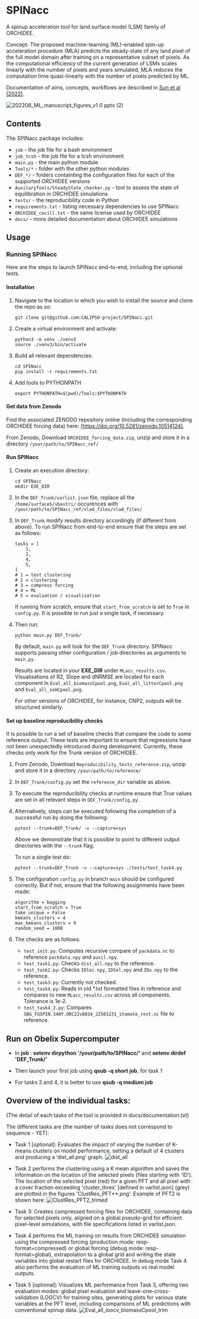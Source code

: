 # SPINacc
A spinup acceleration tool for land surface model (LSM) family of ORCHIDEE.

Concept: The proposed machine-learning (ML)-enabled spin-up acceleration procedure (MLA) predicts the steady-state of any land pixel of the full model domain after training on a representative subset of pixels. As the computational efficiency of the current generation of LSMs scales linearly with the number of pixels and years simulated, MLA reduces the computation time quasi-linearly with the number of pixels predicted by ML.

Documentation of aims, concepts, workflows are described in [Sun et al (2022)](https://onlinelibrary.wiley.com/doi/full/10.1111/gcb.16623).

![202208_ML_manuscript_figures_v1 0 pptx (2)](https://user-images.githubusercontent.com/79981678/209093236-1601237a-7959-42b6-b6f1-306be1bc0b44.png)

## Contents
The SPINacc package includes:
* `job` - the job file for a bash environment
* `job_tcsh` - the job file for a tcsh environment
* `main.py` - the main python module
* `Tools/*` - folder with the other python modules
* `DEF_*/`  - folders containting the configuration files for each of the supported ORCHIDEE versions
* `AuxilaryTools/SteadyState_checker.py` - tool to assess the state of equilibration in ORCHIDEE simulations
* `tests/` - the reproducibility code in Python
* `requirements.txt` - listing necessary dependencies to use SPINacc
* `ORCHIDEE_cecill.txt` - the same license used by ORCHIDEE
* `docs/` - more detailed documentation about ORCHIDEE simulations

## Usage
### Running SPINacc
Here are the steps to launch SPINacc end-to-end, including the optional tests.

#### Installation

1. Navigate to the location in which you wish to install the source and clone the repo as so:
    ```
    git clone git@github.com:CALIPSO-project/SPINacc.git
    ```
2. Create a virtual environment and activate:
    ```
    python3 -m venv ./venv3
    source ./venv3/bin/activate
    ```
3. Build all relevant dependencies:
    ```
    cd SPINacc
    pip install -r requirements.txt
    ```
4. Add tools to PYTHONPATH
    ```
    export PYTHONPATH=$(pwd)/Tools:$PYTHONPATH
    ```

#### Get data from Zenodo

Find the associated ZENODO repository online (including the corresponding ORCHIDEE forcing data) here: [https://doi.org/10.5281/zenodo.10514124].

From Zenodo, Download `ORCHIDEE_forcing_data.zip`, unzip and store it in a directory `/your/path/to/SPINacc_ref/`

#### Run SPINacc

1. Create an execution directory:
    ```
    cd SPINacc
    mkdir EXE_DIR
    ```
2. In the `DEF_Trunk/varlist.json` file, replace all the `/home/surface5/vbastri/` occurences with `/your/path/to/SPINacc_ref/vlad_files/vlad_files/`

3. In `DEF_Trunk` modify results directory accordingly (if different from above). To run SPINacc from end-to-end ensure that the steps are set as follows:
    ```
    tasks = [
        1,
        2,
        4,
        5,
    ]
    # 1 = test clustering
    # 2 = clustering
    # 3 = compress forcing
    # 4 = ML
    # 5 = evaluation / visualisation
    ```
    If running from scratch, ensure that `start_from_scratch` is set to `True` in `config.py`. It is possible to run just a single task, if necessary.

4. Then run:
    ```
    python main.py DEF_Trunk/
    ```
    By default, `main.py` will look for the `DEF_Trunk` directory. SPINacc supports passing other configuration / job directories as arguments to `main.py`.

    Results are located in your **EXE_DIR** under `MLacc_results.csv`. Visualisations of R2, Slope and dNRMSE are located for each component in `Eval_all_biomassCpool.png`, `Eval_all_litterCpool.png` and `Eval_all_somCpool.png`.

    For other versions of ORCHIDEE, for instance, CNP2, outputs will be structured similarly.


#### Set up baseline reproducibility checks

It is possible to run a set of baseline checks that compare the code to some reference output.
These tests are important to ensure that regressions have not been unexpectedly introduced during development. Currently, these checks only work for the Trunk version of ORCHIDEE.

1. From Zenodo, Download `Reproducibility_tests_reference.zip`, unzip and store it in a directory `/your/path/to/reference/`

2. In `DEF_Trunk/config.py` set the `reference_dir` variable as above.

3. To execute the reproducibility checks at runtime ensure that True values are set in all relevant steps in `DEF_Trunk/config.py`.

4. Alternatively, steps can be executed following the completion of a successful run by doing the following:

    ```
    pytest --trunk=DEF_Trunk/ -v --capture=sys
    ```
    Above we demonstrate that it is possible to point to different output directories with the `--trunk` flag.

    To run a single test do:

    ```
    pytest --trunk=DEF_Trunk -v --capture=sys ./tests/test_task4.py
    ```

5. The configuration `config.py` in branch `main` should be configured correctly. But if not, ensure that
    the following assignments have been made:

    ```
    algorithm = bagging
    start_from_scratch = True
    take_unique = False
    kmeans_clusters = 4
    max_kmeans_clusters = 9
    random_seed = 1000
    ```

6. The checks are as follows:

    - `test_init.py`: Computes recursive compare of `packdata.nc` to reference `packdata.npy` and `auxil.npy`.
    - `test_task1.py`: Checks `dist_all.npy` to the reference.
    - `test_task2.py`: Checks `IDloc.npy`, `IDSel.npy` and `IDx.npy` to the reference.
    - `test_task3.py`: Currently not checked.
    - `test_task4.py`: Reads in old *.txt formatted files in reference and compares to new `MLacc_results.csv` across all components. Tolerance is 1e-2.
    - `test_task4_2.py`: Compares `SBG_FGSPIN.340Y.ORC22v8034_22501231_stomate_rest.nc` file to reference.

<!-- * Choose the task you want to launch. In **DEF_TRUNK/MLacc.def**: in __config[3]__ section put **1** (for __task 1__), in __config[5]__ section put your path to your EXE_DIR and in __config[7]__ put 0 for task 1 at least (for the following tasks you can use previous results). -->
<!-- * In **tests/config.py** you have to modify: __test_path=/your/path/to/SPINacc/EXE_DIR/__ -->
<!-- * Also in **tests/config.py** you have to modify: __reference_path='/home/surface10/mrasolon/files_for_zenodo/reference/EXE_DIR/'__ to __reference_path='/your/path/to/reference/'__ -->
<!-- * For following tasks (**2, 3, 4** and **5**) you just need to modify the **config[3]** and **config[7]** sections in **DEF_TRUNK/MLacc.def** -->
<!-- * The results of reproducibility tests are stored in **EXE_DIR/tests_results.txt** -->


## Run on Obelix Supercomputer

* In __job__ : __setenv dirpython '/your/path/to/SPINacc/'__ and __setenv dirdef 'DEF_Trunk/'__

* Then launch your first job using  **qsub -q short job**, for task 1
* For tasks 3 and 4, it is better to use **qsub -q medium job**

## Overview of the individual tasks:
(The detail of each tasks of the tool is provided in docs/documentation.txt)

The different tasks are (the number of tasks does not correspond to sequence - YET):
* Task 1 [optional]: Evaluates the impact of varying the number of K-means clusters on model performance, setting a default of 4 clusters and producing a ‘dist_all.png’ graph.
![dist_all](https://user-images.githubusercontent.com/79981678/197764400-deaac192-a26b-4f38-8eb1-6a0b50da65c9.png)

* Task 2 performs the clustering using a K mean algorithm and saves the information on the location of the selected pixels (files starting with 'ID'). The location of the selected pixel (red) for a given PFT and all pixel with a cover fraction exceeding 'cluster_thres' [defined in varlist.json] (grey) are plotted in the figures 'ClustRes_PFT**.png'. Example of PFT2 is shown here:
![ClustRes_PFT2_trimed](https://user-images.githubusercontent.com/79981678/197765127-05ef8271-79a0-4775-803c-a1759c413376.png)

* Task 3: Creates compressed forcing files for ORCHIDEE, containing data for selected pixels only, aligned on a global pseudo-grid for efficient pixel-level simulations, with file specifications listed in varlist.json.

* Task 4 performs the ML training on results from ORCHIDEE simulation using the compressed forcing (production mode: resp-format=compressed) or global forcing (debug mode: resp-format=global), extrapolation to a global grid and writing the state variables into global restart files for ORCHIDEE. In debug mode Task 4 also performs the evaluation of ML training outputs vs real model outputs.

* Task 5 [optional]: Visualizes ML performance from Task 3, offering two evaluation modes: global pixel evaluation and leave-one-cross-validation (LOOCV) for training sites, generating plots for various state variables at the PFT level, including comparisons of ML predictions with conventional spinup data.
![Eval_all_loocv_biomassCpool_trim](https://user-images.githubusercontent.com/79981678/197768665-c868f95b-d7f4-4a2f-a942-d37c9e509596.png)
